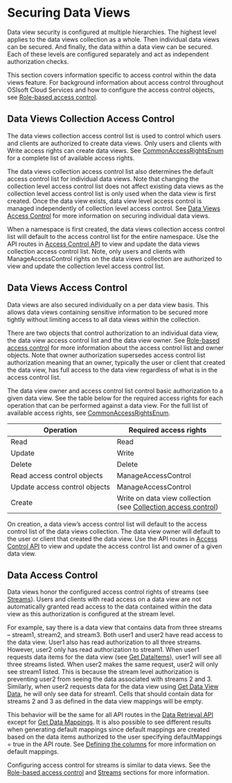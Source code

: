 ﻿---
uid: SecuringDataViews
---

# Securing Data Views

Data view security is configured at multiple hierarchies. The highest level applies to the data views collection as a whole. Then individual data views can be secured. And finally, the data within a data view can be secured. Each of these levels are configured separately and act as independent authorization checks. 

This section covers information specific to access control within the data views feature. For background information about access control throughout OSIsoft Cloud Services and how to configure the access control objects, see [Role-based access control](..\Access_Control.md). 

## Data Views Collection Access Control
The data views collection access control list is used to control which users and clients are authorized to create data views. Only users and clients with Write access rights can create data views. See [CommonAccessRightsEnum](..\Access_Control.md#CommonAccessRightsEnum) for a complete list of available access rights. 

The data views collection access control list also determines the default access control list for individual data views. Note that changing the collection level access control list does not affect existing data views as the collection level access control list is only used when the data view is first created. Once the data view exists, data view level access control is managed independently of collection level access control. See [Data Views Access Control](#Data-Views-Access-Control) for more information on securing individual data views. 

When a namespace is first created, the data views collection access control list will default to the access control list for the entire namespace. Use the API routes in [Access Control API](AccessControl_API.md) to view and update the data views collection access control list. Note, only users and clients with ManageAccessControl rights on the data views collection are authorized to view and update the collection level access control list. 

## Data Views Access Control
Data views are also secured individually on a per data view basis. This allows data views containing sensitive information to be secured more tightly without limiting access to all data views within the collection. 

There are two objects that control authorization to an individual data view, the data view access control list and the data view owner. See [Role-based access control](..\Access_Control.md) for more information about the access control list and owner objects. Note that owner authorization supersedes access control list authorization meaning that an owner, typically the user or client that created the data view, has full access to the data view regardless of what is in the access control list. 

The data view owner and access control list control basic authorization to a given data view. See the table below for the required access rights for each operation that can be performed against a data view. For the full list of available access rights, see [CommonAccessRightsEnum](..\Access_Control.md#CommonAccessRightsEnum). 

| Operation                      | Required access rights         |
| ------------------------------ | ------------------------------ |
| Read                           | Read                           |
| Update                         | Write                          |
| Delete                         | Delete                         |
| Read access control objects    | ManageAccessControl            |
| Update access control objects  | ManageAccessControl            |
| Create                         | Write on data view collection<br> (see [Collection access control](#Data-Views-Collection-Access-Control))  |

On creation, a data view’s access control list will default to the access control list of the data views collection. The data view owner will default to the user or client that created the data view. Use the API routes in [Access Control API](AccessControl_API.md) to view and update the access control list and owner of a given data view. 

## Data Access Control
Data views honor the configured access control rights of streams (see [Streams](..\SequentialDataStore\SDS_Streams.md)). Users and clients with read access on a data view are not automatically granted read access to the data contained within the data view as this authorization is configured at the stream level. 

For example, say there is a data view that contains data from three streams – stream1, stream2, and stream3. Both user1 and user2 have read access to the data view. User1 also has read authorization to all three streams. However, user2 only has read authorization to stream1. When user1 requests data items for the data view (see [Get DataItems](DataRetrieval_API.md#get-dataitems)), user1 will see all three streams listed. When user2 makes the same request, user2 will only see stream1 listed. This is because the stream level authorization is preventing user2 from seeing the data associated with streams 2 and 3. Similarly, when user2 requests data for the data view using [Get Data View Data](DataRetrieval_API.md#get-data-view-data), he will only see data for stream1. Cells that should contain data for streams 2 and 3 as defined in the data view mappings will be empty.

This behavior will be the same for all API routes in the [Data Retrieval API](DataRetrieval_API.md) except for [Get Data Mappings](DataRetrieval_API.md#get-data-mappings). It is also possible to see different results when generating default mappings since default mappings are created based on the data items authorized to the user specifying defaultMappings = true in the API route. See [Defining the columns](Introduction.md#Defining-the-columns) for more information on default mappings. 

Configuring access control for streams is similar to data views. See the [Role-based access control](..\Access_Control.md) and [Streams](..\SequentialDataStore\SDS_Streams.md) sections for more information. 